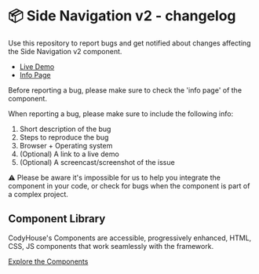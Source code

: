 # 📦 Side Navigation v2 - changelog

Use this repository to report bugs and get notified about changes affecting the Side Navigation v2 component.

- [Live Demo](https://codyhouse.co/ds/components/app/side-navigation-v2)
- [Info Page](https://codyhouse.co/ds/components/info/side-navigation-v2)

Before reporting a bug, please make sure to check the 'info page' of the component. 

When reporting a bug, please make sure to include the following info:

1. Short description of the bug
2. Steps to reproduce the bug
3. Browser + Operating system
4. (Optional) A link to a live demo
5. (Optional) A screencast/screenshot of the issue

⚠️ Please be aware it's impossible for us to help you integrate the component in your code, or check for bugs when the component is part of a complex project.

## Component Library

CodyHouse's Components are accessible, progressively enhanced, HTML, CSS, JS components that work seamlessly with the framework.

[Explore the Components](https://codyhouse.co/ds/components)
